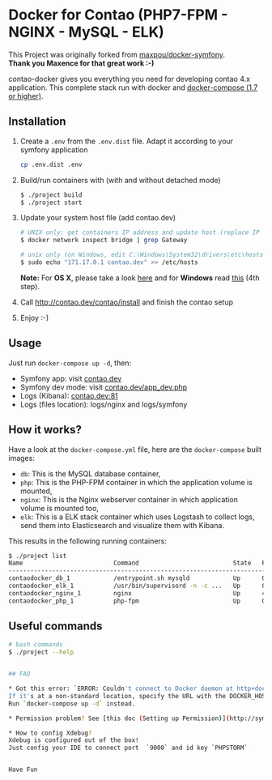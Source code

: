# Docker for Contao (PHP7-FPM - NGINX - MySQL - ELK)

This Project was originally forked from [maxpou/docker-symfony](https://github.com/maxpou/docker-symfony).  
**Thank you Maxence for that great work :-)**

contao-docker gives you everything you need for developing contao 4.x application.
This complete stack run with docker and [docker-compose (1.7 or higher)](https://docs.docker.com/compose/).

## Installation

1. Create a `.env` from the `.env.dist` file. Adapt it according to your symfony application

    ```bash
    cp .env.dist .env
    ```


2. Build/run containers with (with and without detached mode)

    ```bash
    $ ./project build
    $ ./project start
    ```

3. Update your system host file (add contao.dev)

    ```bash
    # UNIX only: get containers IP address and update host (replace IP according to your configuration)
    $ docker network inspect bridge | grep Gateway

    # unix only (on Windows, edit C:\Windows\System32\drivers\etc\hosts)
    $ sudo echo "171.17.0.1 contao.dev" >> /etc/hosts
    ```

    **Note:** For **OS X**, please take a look [here](https://docs.docker.com/docker-for-mac/networking/) and for **Windows** read [this](https://docs.docker.com/docker-for-windows/#/step-4-explore-the-application-and-run-examples) (4th step).

4. Call http://contao.dev/contao/install and finish the contao setup

5. Enjoy :-)

## Usage

Just run `docker-compose up -d`, then:

* Symfony app: visit [contao.dev](http://contao.dev)  
* Symfony dev mode: visit [contao.dev/app_dev.php](http://contao.dev/app_dev.php)  
* Logs (Kibana): [contao.dev:81](http://contao.dev:81)
* Logs (files location): logs/nginx and logs/symfony

## How it works?

Have a look at the `docker-compose.yml` file, here are the `docker-compose` built images:

* `db`: This is the MySQL database container,
* `php`: This is the PHP-FPM container in which the application volume is mounted,
* `nginx`: This is the Nginx webserver container in which application volume is mounted too,
* `elk`: This is a ELK stack container which uses Logstash to collect logs, send them into Elasticsearch and visualize them with Kibana.

This results in the following running containers:

```bash
$ ./project list
Name                         Command                          State   Ports            
--------------------------------------------------------------------------------------------------
contaodocker_db_1            /entrypoint.sh mysqld            Up      0.0.0.0:3306->3306/tcp      
contaodocker_elk_1           /usr/bin/supervisord -n -c ...   Up      0.0.0.0:81->80/tcp          
contaodocker_nginx_1         nginx                            Up      443/tcp, 0.0.0.0:80->80/tcp
contaodocker_php_1           php-fpm                          Up      0.0.0.0:9000->9000/tcp      
```

## Useful commands

```bash
# bash commands
$ ./project --help


## FAQ

* Got this error: `ERROR: Couldn't connect to Docker daemon at http+docker://localunixsocket - is it running?
If it's at a non-standard location, specify the URL with the DOCKER_HOST environment variable.` ?  
Run `docker-compose up -d` instead.

* Permission problem? See [this doc (Setting up Permission)](http://symfony.com/doc/current/book/installation.html#checking-symfony-application-configuration-and-setup)

* How to config Xdebug?
Xdebug is configured out of the box!
Just config your IDE to connect port  `9000` and id key `PHPSTORM`


Have Fun